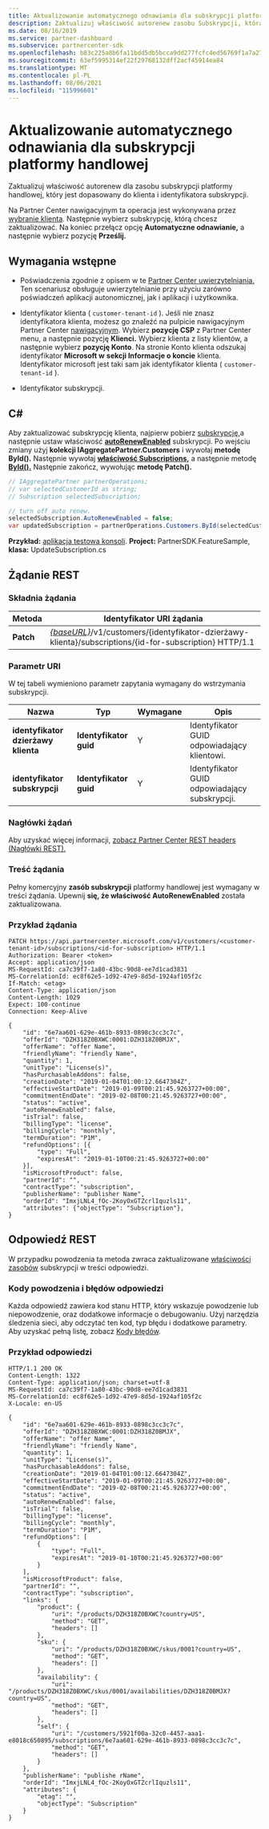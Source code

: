 ```yaml
---
title: Aktualizowanie automatycznego odnawiania dla subskrypcji platformy handlowej
description: Zaktualizuj właściwość autorenew zasobu Subskrypcji, która odpowiada identyfikatorowi klienta i subskrypcji.
ms.date: 08/16/2019
ms.service: partner-dashboard
ms.subservice: partnercenter-sdk
ms.openlocfilehash: b83c225a8b6fa11bdd5db5bcca9dd277fcfc4ed56769f1a7a272a388a1c93ab5
ms.sourcegitcommit: 63ef5995314ef22f29768132dff2acf45914ea84
ms.translationtype: MT
ms.contentlocale: pl-PL
ms.lasthandoff: 08/06/2021
ms.locfileid: "115996601"
---
```

# <a name="update-autorenew-for-a-commercial-marketplace-subscription"></a>Aktualizowanie automatycznego odnawiania dla subskrypcji platformy handlowej

Zaktualizuj właściwość autorenew dla [](subscription-resources.md) zasobu subskrypcji platformy handlowej, który jest dopasowany do klienta i identyfikatora subskrypcji.

Na Partner Center nawigacyjnym ta operacja jest wykonywana przez [wybranie klienta](get-a-customer-by-name.md). Następnie wybierz subskrypcję, którą chcesz zaktualizować. Na koniec przełącz opcję **Automatyczne odnawianie,** a następnie wybierz pozycję **Prześlij.**

## <a name="prerequisites"></a>Wymagania wstępne

- Poświadczenia zgodnie z opisem w te [Partner Center uwierzytelniania.](partner-center-authentication.md) Ten scenariusz obsługuje uwierzytelnianie przy użyciu zarówno poświadczeń aplikacji autonomicznej, jak i aplikacji i użytkownika.

- Identyfikator klienta ( `customer-tenant-id` ). Jeśli nie znasz identyfikatora klienta, możesz go znaleźć na pulpicie nawigacyjnym Partner Center [nawigacyjnym](https://partner.microsoft.com/dashboard). Wybierz **pozycję CSP** z Partner Center menu, a następnie pozycję **Klienci.** Wybierz klienta z listy klientów, a następnie wybierz **pozycję Konto**. Na stronie Konto klienta odszukaj identyfikator **Microsoft w** **sekcji Informacje o koncie** klienta. Identyfikator microsoft jest taki sam jak identyfikator klienta ( `customer-tenant-id` ).

- Identyfikator subskrypcji.

## <a name="c"></a>C\#

Aby zaktualizować subskrypcję klienta, najpierw pobierz [subskrypcję,](get-a-subscription-by-id.md)a następnie ustaw właściwość [**autoRenewEnabled**](/dotnet/api/microsoft.store.partnercenter.models.subscriptions.subscription.autoRenewEnabled) subskrypcji. Po wejściu zmiany użyj **kolekcji IAggregatePartner.Customers** i wywołaj **metodę ById().** Następnie wywołaj [**właściwość Subscriptions,**](/dotnet/api/microsoft.store.partnercenter.customers.icustomer.subscriptions) a następnie metodę [**ById().**](/dotnet/api/microsoft.store.partnercenter.subscriptions.isubscriptioncollection.byid) Następnie zakończ, wywołując **metodę Patch().**

``` csharp
// IAggregatePartner partnerOperations;
// var selectedCustomerId as string;
// Subscription selectedSubscription;

// turn off auto renew.
selectedSubscription.AutoRenewEnabled = false;
var updatedSubscription = partnerOperations.Customers.ById(selectedCustomerId).Subscriptions.ById(selectedSubscription.Id).Patch(selectedSubscription);
```

**Przykład:** [aplikacja testowa konsoli](console-test-app.md). **Project:** PartnerSDK.FeatureSample, **klasa:** UpdateSubscription.cs

## <a name="rest-request"></a>Żądanie REST

### <a name="request-syntax"></a>Składnia żądania

| Metoda    | Identyfikator URI żądania                                                                                                                |
|-----------|----------------------------------------------------------------------------------------------------------------------------|
| **Patch** | [*{baseURL}*](partner-center-rest-urls.md)/v1/customers/{identyfikator-dzierżawy-klienta}/subscriptions/{id-for-subscription} HTTP/1.1 |

### <a name="uri-parameter"></a>Parametr URI

W tej tabeli wymieniono parametr zapytania wymagany do wstrzymania subskrypcji.

| Nazwa                    | Typ     | Wymagane | Opis                               |
|-------------------------|----------|----------|-------------------------------------------|
| **identyfikator dzierżawy klienta**  | **Identyfikator guid** | Y        | Identyfikator GUID odpowiadający klientowi.     |
| **identyfikator subskrypcji** | **Identyfikator guid** | Y        | Identyfikator GUID odpowiadający subskrypcji. |

### <a name="request-headers"></a>Nagłówki żądań

Aby uzyskać więcej informacji, [zobacz Partner Center REST headers (Nagłówki REST).](headers.md)

### <a name="request-body"></a>Treść żądania

Pełny komercyjny **zasób subskrypcji** platformy handlowej jest wymagany w treści żądania. Upewnij **się, że właściwość AutoRenewEnabled** została zaktualizowana.

### <a name="request-example"></a>Przykład żądania

```http
PATCH https://api.partnercenter.microsoft.com/v1/customers/<customer-tenant-id>/subscriptions/<id-for-subscription> HTTP/1.1
Authorization: Bearer <token>
Accept: application/json
MS-RequestId: ca7c39f7-1a80-43bc-90d8-ee7d1cad3831
MS-CorrelationId: ec8f62e5-1d92-47e9-8d5d-1924af105f2c
If-Match: <etag>
Content-Type: application/json
Content-Length: 1029
Expect: 100-continue
Connection: Keep-Alive

{
    "id": "6e7aa601-629e-461b-8933-0898c3cc3c7c",
    "offerId": "DZH318Z0BXWC:0001:DZH318Z0BMJX",
    "offerName": "offer Name",
    "friendlyName": "friendly Name",
    "quantity": 1,
    "unitType": "License(s)",
    "hasPurchasableAddons": false,
    "creationDate": "2019-01-04T01:00:12.6647304Z",
    "effectiveStartDate": "2019-01-09T00:21:45.9263727+00:00",
    "commitmentEndDate": "2019-02-08T00:21:45.9263727+00:00",
    "status": "active",
    "autoRenewEnabled": false,
    "isTrial": false,
    "billingType": "license",
    "billingCycle": "monthly",
    "termDuration": "P1M",
    "refundOptions": [{
        "type": "Full",
        "expiresAt": "2019-01-10T00:21:45.9263727+00:00"
    }],
    "isMicrosoftProduct": false,
    "partnerId": "",
    "contractType": "subscription",
    "publisherName": "publisher Name",
    "orderId": "ImxjLNL4_fOc-2KoyOxGTZcrlIquzls11",
    "attributes": {"objectType": "Subscription"},
}
```

## <a name="rest-response"></a>Odpowiedź REST

W przypadku powodzenia ta metoda zwraca zaktualizowane [właściwości zasobów](subscription-resources.md) subskrypcji w treści odpowiedzi.

### <a name="response-success-and-error-codes"></a>Kody powodzenia i błędów odpowiedzi

Każda odpowiedź zawiera kod stanu HTTP, który wskazuje powodzenie lub niepowodzenie, oraz dodatkowe informacje o debugowaniu. Użyj narzędzia śledzenia sieci, aby odczytać ten kod, typ błędu i dodatkowe parametry. Aby uzyskać pełną listę, zobacz [Kody błędów](error-codes.md).

### <a name="response-example"></a>Przykład odpowiedzi

```http
HTTP/1.1 200 OK
Content-Length: 1322
Content-Type: application/json; charset=utf-8
MS-RequestId: ca7c39f7-1a80-43bc-90d8-ee7d1cad3831
MS-CorrelationId: ec8f62e5-1d92-47e9-8d5d-1924af105f2c
X-Locale: en-US

{
    "id": "6e7aa601-629e-461b-8933-0898c3cc3c7c",
    "offerId": "DZH318Z0BXWC:0001:DZH318Z0BMJX",
    "offerName": "offer Name",
    "friendlyName": "friendly Name",
    "quantity": 1,
    "unitType": "License(s)",
    "hasPurchasableAddons": false,
    "creationDate": "2019-01-04T01:00:12.6647304Z",
    "effectiveStartDate": "2019-01-09T00:21:45.9263727+00:00",
    "commitmentEndDate": "2019-02-08T00:21:45.9263727+00:00",
    "status": "active",
    "autoRenewEnabled": false,
    "isTrial": false,
    "billingType": "license",
    "billingCycle": "monthly",
    "termDuration": "P1M",
    "refundOptions": [
        {
            "type": "Full",
            "expiresAt": "2019-01-10T00:21:45.9263727+00:00"
        }
    ],
    "isMicrosoftProduct": false,
    "partnerId": "",
    "contractType": "subscription",
    "links": {
        "product": {
            "uri": "/products/DZH318Z0BXWC?country=US",
            "method": "GET",
            "headers": []
        },
        "sku": {
            "uri": "/products/DZH318Z0BXWC/skus/0001?country=US",
            "method": "GET",
            "headers": []
        },
        "availability": {
            "uri": "/products/DZH318Z0BXWC/skus/0001/availabilities/DZH318Z0BMJX?country=US",
            "method": "GET",
            "headers": []
        },
        "self": {
            "uri": "/customers/5921f00a-32c0-4457-aaa1-e8018c650895/subscriptions/6e7aa601-629e-461b-8933-0898c3cc3c7c",
            "method": "GET",
            "headers": []
        }
    },
    "publisherName": "publishe rName",
    "orderId": "ImxjLNL4_fOc-2KoyOxGTZcrlIquzls11",
    "attributes": {
        "etag": "",
        "objectType": "Subscription"
    }
}
```
